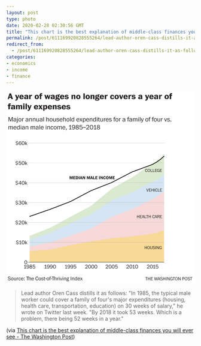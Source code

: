 ```yaml
---
layout: post
type: photo
date: 2020-02-28 02:30:56 GMT
title: "This chart is the best explanation of middle-class finances you will ever see"
permalink: /post/611169920828555264/lead-author-oren-cass-distills-it-as-follows-in
redirect_from: 
  - /post/611169920828555264/lead-author-oren-cass-distills-it-as-follows-in
categories:
- economics
- income
- finance
---
```

![](/assets/images/9a343ee32e44447568d34d0399147a478d680b5a.png)

<p><blockquote>Lead author Oren Cass distills it as follows: "In 1985, the typical male worker could cover a family of four's major expenditures (housing, health care, transportation, education) on 30 weeks of salary," he wrote on Twitter last week. "By 2018 it took 53 weeks. Which is a problem, there being 52 weeks in a year."</blockquote>
<p>(via <a href="https://www.washingtonpost.com/business/2020/02/24/this-chart-is-best-explanation-middle-class-finances-you-will-ever-see/">This chart is the best explanation of middle-class finances you will ever see - The Washington Post</a>)</p></p>